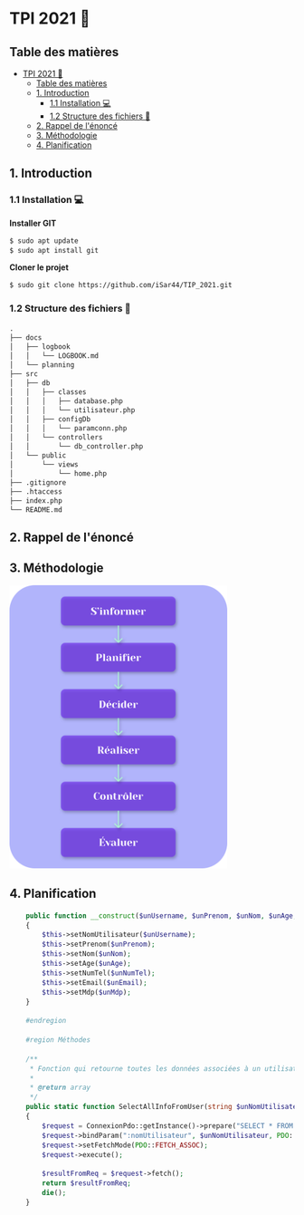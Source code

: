 # TPI 2021 📃

## Table des matières

- [TPI 2021 📃](#tip-2021-page_with_curl)
  - [Table des matières](#table-des-matières)
  - [1. Introduction](#1-introduction)
    - [1.1 Installation 💻](#11-installation-computer)
    - [1.2 Structure des fichiers 🚧](#12-structure-des-fichiers-construction)
  - [2. Rappel de l'énoncé](#2-rappel-de-lénoncé)
  - [3. Méthodologie](#3-méthodologie)
  - [4. Planification](#4-planification)

## 1. Introduction

### 1.1 Installation 💻

**Installer GIT**

```sh
$ sudo apt update
$ sudo apt install git
```

**Cloner le projet**

```sh
$ sudo git clone https://github.com/iSar44/TIP_2021.git
```

### 1.2 Structure des fichiers 🚧

```
.
├── docs
│   ├── logbook
│   │   └── LOGBOOK.md
│   └── planning
├── src
│   ├── db
│   │   ├── classes
│   │   │   ├── database.php
│   │   │   └── utilisateur.php
│   │   ├── configDb
│   │   │   └── paramconn.php
│   │   └── controllers
│   │       └── db_controller.php
│   └── public
│       └── views
│           └── home.php
├── .gitignore
├── .htaccess
├── index.php
└── README.md
```


## 2. Rappel de l'énoncé

## 3. Méthodologie

<img src="./ressources/methodologie.svg" style="height: 500px;">

## 4. Planification

```php
    public function __construct($unUsername, $unPrenom, $unNom, $unAge, $unNumTel, $unEmail, $unMdp)
    {
        $this->setNomUtilisateur($unUsername);
        $this->setPrenom($unPrenom);
        $this->setNom($unNom);
        $this->setAge($unAge);
        $this->setNumTel($unNumTel);
        $this->setEmail($unEmail);
        $this->setMdp($unMdp);
    }

    #endregion

    #region Méthodes

    /**
     * Fonction qui retourne toutes les données associées à un utilisateur
     *
     * @return array
     */
    public static function SelectAllInfoFromUser(string $unNomUtilisateur): array
    {
        $request = ConnexionPdo::getInstance()->prepare("SELECT * FROM utilisateur WHERE nomUtilisateur = :nomUtilisateur");
        $request->bindParam(":nomUtilisateur", $unNomUtilisateur, PDO::PARAM_STR, 45);
        $request->setFetchMode(PDO::FETCH_ASSOC);
        $request->execute();

        $resultFromReq = $request->fetch();
        return $resultFromReq;
        die();
    }
```
